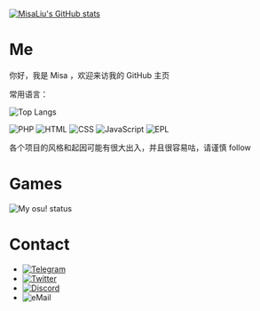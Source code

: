 [![MisaLiu's GitHub stats](https://github-readme-stats.vercel.app/api?username=MisaLiu&show_icons=true&theme=dark)](https://github.com/anuraghazra/github-readme-stats)

# Me
你好，我是 Misa ，欢迎来访我的 GitHub 主页

常用语言：

![Top Langs](https://github-readme-stats.vercel.app/api/top-langs/?username=MisaLiu&show_icons=true&theme=dark)

![PHP](https://img.shields.io/static/v1?label=%20&message=PHP&logo=php&color=brightgreen)
![HTML](https://img.shields.io/static/v1?label=Language&message=HTML&color=brightgreen)
![CSS](https://img.shields.io/static/v1?label=Language&message=CSS&color=brightgreen)
![JavaScript](https://img.shields.io/static/v1?label=%20&message=JavaScript&logo=javascript&color=brightgreen)
![EPL](https://img.shields.io/static/v1?label=Language&message=EPL&color=brightgreen)

各个项目的风格和起因可能有很大出入，并且很容易咕，请谨慎 follow

# Games
![My osu! status](https://osu-sig.vercel.app/card?user=HIMlaoS_Misa&mode=std&animation=true)

# Contact

* [![Telegram](https://img.shields.io/badge/Telegram-%40HIMlaoS__Misa-2da1da?logo=telegram)](https://t.me/HIMlaoS_Misa)
* [![Twitter](https://img.shields.io/badge/Twitter-%40HIMlaoS__Misa-blue?logo=twitter)](https://twitter.com/himlaos_misa)
* [![Discord](https://img.shields.io/badge/Discord-himlaos__misa-5865f2?logo=discord)](https://discord.com/users/951005714283900979)
* ![eMail](https://img.shields.io/badge/Mail-misaliu%40misaliu.top-lightgrey?logo=gmail)
